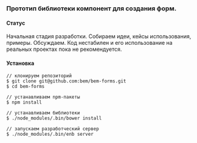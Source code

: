 ### Прототип библиотеки компонент для создания форм.

#### Статус
Начальная стадия разработки.
Собираем идеи, кейсы использования, примеры. Обсуждаем.
Код нестабилен и его использование на реальных проектах пока не рекомендуется.

#### Установка
```
// клонируем репозиторий
$ git clone git@github.com:bem/bem-forms.git
$ cd bem-forms

// устанавливаем npm-пакеты
$ npm install

// устанавливаем библиотеки
$ ./node_modules/.bin/bower install

// запускаем разработческий сервер
$ ./node_modules/.bin/enb server
```
